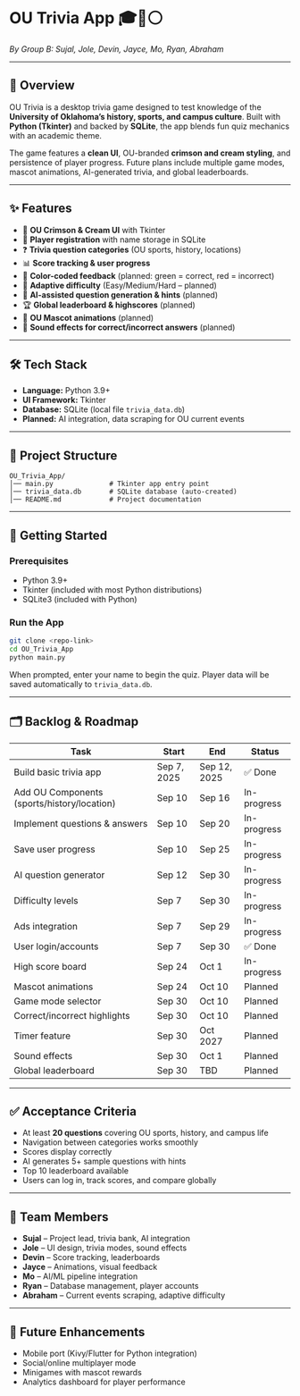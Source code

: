 # OU Trivia App 🎓🔴⚪️  
*By Group B: Sujal, Jole, Devin, Jayce, Mo, Ryan, Abraham*

---

## 📖 Overview
OU Trivia is a desktop trivia game designed to test knowledge of the **University of Oklahoma’s history, sports, and campus culture**. Built with **Python (Tkinter)** and backed by **SQLite**, the app blends fun quiz mechanics with an academic theme.  

The game features a **clean UI**, OU-branded **crimson and cream styling**, and persistence of player progress. Future plans include multiple game modes, mascot animations, AI-generated trivia, and global leaderboards.

---

## ✨ Features
- 🎨 **OU Crimson & Cream UI** with Tkinter  
- 👤 **Player registration** with name storage in SQLite  
- ❓ **Trivia question categories** (OU sports, history, locations)  
- 📊 **Score tracking & user progress**  
- 🚦 **Color-coded feedback** (planned: green = correct, red = incorrect)  
- 🧠 **Adaptive difficulty** (Easy/Medium/Hard – planned)  
- 🤖 **AI-assisted question generation & hints** (planned)  
- 🏆 **Global leaderboard & highscores** (planned)  
- 🐧 **OU Mascot animations** (planned)  
- 🔔 **Sound effects for correct/incorrect answers** (planned)  

---

## 🛠 Tech Stack
- **Language:** Python 3.9+  
- **UI Framework:** Tkinter  
- **Database:** SQLite (local file `trivia_data.db`)  
- **Planned:** AI integration, data scraping for OU current events  

---

## 📂 Project Structure
```
OU_Trivia_App/
│── main.py              # Tkinter app entry point
│── trivia_data.db       # SQLite database (auto-created)
│── README.md            # Project documentation
```

---

## 🚀 Getting Started

### Prerequisites
- Python 3.9+
- Tkinter (included with most Python distributions)
- SQLite3 (included with Python)

### Run the App
```bash
git clone <repo-link>
cd OU_Trivia_App
python main.py
```

When prompted, enter your name to begin the quiz. Player data will be saved automatically to `trivia_data.db`.

---

## 🗂 Backlog & Roadmap
| Task | Start | End | Status |
|------|-------|-----|--------|
| Build basic trivia app | Sep 7, 2025 | Sep 12, 2025 | ✅ Done |
| Add OU Components (sports/history/location) | Sep 10 | Sep 16 | In-progress |
| Implement questions & answers | Sep 10 | Sep 20 | In-progress |
| Save user progress | Sep 10 | Sep 25 | In-progress |
| AI question generator | Sep 12 | Sep 30 | In-progress |
| Difficulty levels | Sep 7 | Sep 30 | In-progress |
| Ads integration | Sep 7 | Sep 29 | In-progress |
| User login/accounts | Sep 7 | Sep 30 | ✅ Done |
| High score board | Sep 24 | Oct 1 | In-progress |
| Mascot animations | Sep 24 | Oct 10 | Planned |
| Game mode selector | Sep 30 | Oct 10 | Planned |
| Correct/incorrect highlights | Sep 30 | Oct 10 | Planned |
| Timer feature | Sep 30 | Oct 2027 | Planned |
| Sound effects | Sep 30 | Oct 1 | Planned |
| Global leaderboard | Sep 30 | TBD | Planned |

---

## ✅ Acceptance Criteria
- At least **20 questions** covering OU sports, history, and campus life  
- Navigation between categories works smoothly  
- Scores display correctly  
- AI generates 5+ sample questions with hints  
- Top 10 leaderboard available  
- Users can log in, track scores, and compare globally  

---

## 👥 Team Members
- **Sujal** – Project lead, trivia bank, AI integration  
- **Jole** – UI design, trivia modes, sound effects  
- **Devin** – Score tracking, leaderboards  
- **Jayce** – Animations, visual feedback  
- **Mo** – AI/ML pipeline integration   
- **Ryan** – Database management, player accounts  
- **Abraham** – Current events scraping, adaptive difficulty  

---

## 📌 Future Enhancements
- Mobile port (Kivy/Flutter for Python integration)  
- Social/online multiplayer mode  
- Minigames with mascot rewards  
- Analytics dashboard for player performance  

